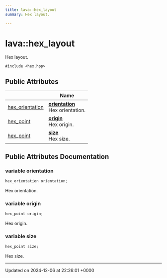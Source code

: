 ```yaml
---
title: lava::hex_layout
summary: Hex layout. 

---
```


# lava::hex_layout



Hex layout. 


`#include <hex.hpp>`

## Public Attributes

|                | Name           |
| -------------- | -------------- |
| [hex_orientation](/_doxybook/Classes/structlava_1_1hex__orientation.md) | **[orientation](/_doxybook/Classes/structlava_1_1hex__layout.md#variable-orientation)** <br>Hex orientation.  |
| [hex_point](/_doxybook/Classes/structlava_1_1hex__point.md) | **[origin](/_doxybook/Classes/structlava_1_1hex__layout.md#variable-origin)** <br>Hex origin.  |
| [hex_point](/_doxybook/Classes/structlava_1_1hex__point.md) | **[size](/_doxybook/Classes/structlava_1_1hex__layout.md#variable-size)** <br>Hex size.  |

## Public Attributes Documentation

### variable orientation

```cpp
hex_orientation orientation;
```

Hex orientation. 

### variable origin

```cpp
hex_point origin;
```

Hex origin. 

### variable size

```cpp
hex_point size;
```

Hex size. 

-------------------------------

Updated on 2024-12-06 at 22:26:01 +0000